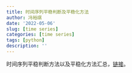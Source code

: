 ```yaml
---
title: 时间序列平稳判断及平稳化方法
author: 冯裕祺
date: '2022-05-06'
slug: [time series]
categories: [time series]
tags: [python]
description: ''
---
```



时间序列平稳判断方法以及平稳化方法汇总，[链接](/pingwenxing.html)。